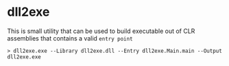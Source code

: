 # dll2exe

This is small utility that can be used to build executable out of CLR assemblies that contains a valid ``entry point``

    > dll2exe.exe --Library dll2exe.dll --Entry dll2exe.Main.main --Output dll2exe.exe
